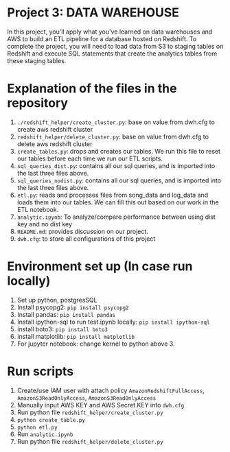# Project 3: DATA WAREHOUSE
In this project, you'll apply what you've learned on data warehouses and AWS to build an ETL pipeline for a database hosted on Redshift. To complete the project, you will need to load data from S3 to staging tables on Redshift and execute SQL statements that create the analytics tables from these staging tables.

# Explanation of the files in the repository
1. ```./redshift_helper/create_cluster.py```: base on value from dwh.cfg to create aws redshift cluster
2. ```redshift_helper/delete_cluster.py```: base on value from dwh.cfg to delete aws redshift cluster
3. ```create_tables.py```: drops and creates our tables. We run this file to reset our tables before each time we run our ETL scripts.
4. ```sql_queries_dist.py```: contains all our sql queries, and is imported into the last three files above.
5. ```sql_queries_nodist.py```: contains all our sql queries, and is imported into the last three files above.
6. ```etl.py```: reads and processes files from song_data and log_data and loads them into our tables. We can fill this out based on our work in the ETL notebook.
7. ```analytic.ipynb```: To analyze/compare performance between using dist key and no dist key
8. ```README.md```: provides discussion on our project.
9. ```dwh.cfg```: to store all configurations of this project

# Environment set up (In case run locally)
1. Set up python, postgresSQL
2. Install psycopg2: ```pip install psycopg2```
3. Install pandas: ```pip install pandas```
4. Install ipython-sql to run test.ipynb locally: ```pip install ipython-sql```
5. install boto3: ```pip install boto3```
6. install matplotlib: ```pip install matplotlib```
7. For jupyter notebook: change kernel to python above 3.

# Run scripts

1. Create/use IAM user with attach policy ```AmazonRedshiftFullAccess```, ```AmazonS3ReadOnlyAccess```, ```AmazonS3ReadOnlyAccess ```
2. Manually input AWS  KEY and AWS Secret KEY into ```dwh.cfg``` 
3. Run python file ```redshift_helper/create_cluster.py```
4. ```python create_table.py```
5. ```python etl.py```
6. Run ```analytic.ipynb```
7. Run python file ```redshift_helper/delete_cluster.py```

